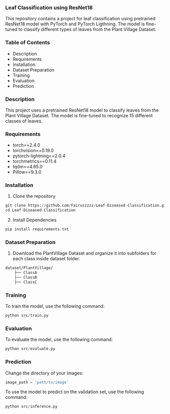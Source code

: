 ### Leaf Classification using ResNet18

This repository contains a project for leaf classification using pretrained ResNet18 model with PyTorch and PyTorch Ligthning.
The model is fine-tuned to classify different types of leaves from the Plant Village Dataset.

### Table of Contents
- Description
- Requirements
- Installation
- Dataset Preparation
- Training
- Evaluation
- Prediction

### Description
This project uses a pretrained ResNet18 model to classify leaves from the Plant Village Dataset.
The model is fine-tuned to recognize 15 different classes of leaves.

### Requirements
- torch==2.4.0
- torchvision==0.19.0
- pytorch-lightning==2.0.4
- torchmetrics==0.11.4
- tqdm==4.65.0
- Pillow==9.3.0

### Installation
1. Clone the repository
```python
git clone https://github.com/Fairuzzzzz/Leaf-Diseased-Classification.git
cd Leaf-Diseased-Classification
```
2. Install Dependencies
```python
pip install requirements.txt
```

### Dataset Preparation
1. Download the PlantVillage Dataset and organize it into subfolders for each class inside dataset folder.
```markdown
dataset/PlantVillage/
    ├── ClassA
    ├── ClassB
    ├── ClassC
```

### Training
To train the model, use the following command:
```python
python src/train.py
```

### Evaluation
To evaluate the model, use the following command:
```python
python src/evaluate.py
```

### Prediction
Change the directory of your images:
```python
image_path = 'path/to/image'
```

To use the model to predict on the validation set, use the following command:
```python
python src/inference.py
```
